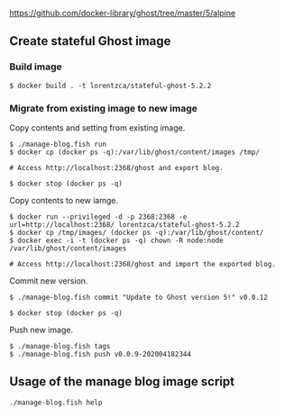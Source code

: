 https://github.com/docker-library/ghost/tree/master/5/alpine

## Create stateful Ghost image

### Build image

```
$ docker build . -t lorentzca/stateful-ghost-5.2.2
```

### Migrate from existing image to new image
Copy contents and setting from existing image.

```
$ ./manage-blog.fish run
$ docker cp (docker ps -q):/var/lib/ghost/content/images /tmp/

# Access http://localhost:2368/ghost and export blog.

$ docker stop (docker ps -q)
```

Copy contents to new iamge.

```
$ docker run --privileged -d -p 2368:2368 -e url=http://localhost:2368/ lorentzca/stateful-ghost-5.2.2
$ docker cp /tmp/images/ (docker ps -q):/var/lib/ghost/content/
$ docker exec -i -t (docker ps -q) chown -R node:node /var/lib/ghost/content/images

# Access http://localhost:2368/ghost and import the exported blog.
```

Commit new version.

```
$ ./manage-blog.fish commit "Update to Ghost version 5!" v0.0.12

$ docker stop (docker ps -q)
```

Push new image.

```
$ ./manage-blog.fish tags
$ ./manage-blog.fish push v0.0.9-202004182344
```

## Usage of the manage blog image script
`./manage-blog.fish help`

